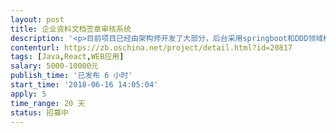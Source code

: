 ```yaml
---                
layout: post       
title: 企业资料文档签章审核系统           
description: '<p>目前项目已经由架构师开发了大部分，后台采用springboot和DDD领域模型开发，前端采用ant design/reactjs。</p><p>由于工期较赶，且个人时间有限，现发布合作需求，寻求开发者有偿支持，要求开发者熟悉Java或reactjs，最好是全栈。</p><p>具体需求如下：</p><p>1、企业建立自己的企业资料档案，用于跟其他企业交换、签电子合同并加盖电子章</p><p>2、企业建立产品资料档案，可发送给其他企业</p><p>3、企业可以接收其他企业资料档案，审核通过并回传合同，视为双方已建立合作关系</p><p>4、企业可以接收已建立合作关系的产品档案，审核通过后，可归档存储，可发送给下游企业</p><p>5、企业人员有管理员、业务员、签章员等角色组成，分别完成自己有权限的工作</p>'     
contenturl: https://zb.oschina.net/project/detail.html?id=20817      
tags: [Java,React,WEB应用]            
salary: 5000-10000元          
publish_time: '已发布 6 小时'         
start_time: '2018-06-16 14:05:04'           
apply: 5                   
time_range: 20 天              
status: 招募中                  
---                 
```

